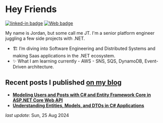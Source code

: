 <h1>Hey Friends</h1>

[![linked-in badge](https://img.shields.io/badge/JordanTaylor-2088FF?style=flat&logo=linkedin)](https://www.linkedin.com/in/jordan-taylor-3555aba6/)
[![Web badge](https://img.shields.io/badge/WebSite-30302f?style=flat&logo=google_chrome)](https://justjordant.com/)

My name is Jordan, but some call me JT. I'm a senior platform engineer juggling a few side projects with .NET.


- 🏗️ I’m diving into Software Engineering and Distributed Systems and making Saas applications in the .NET ecosystem.
- ✨ What I am learning currently - AWS - SNS, SQS, DynamoDB, Event-Driven architecture.

## Recent posts I published [on my blog](https://justjordant.com/blog)

- **[Modeling Users and Posts with C# and Entity Framework Core in ASP.NET Core Web API](https://blog.justjordant.com/modeling-users-and-posts-with-c-and-entity-framework-core-in-aspnet-core-web-api)**
- **[Understanding Entities, Models, and DTOs in C# Applications](https://blog.justjordant.com/understanding-entities-models-and-dtos-in-c-applications)**

<!-- 
- **[Modeling Users and Posts with C# and Entity Framework Core in ASP.NET Core Web API](https://blog.justjordant.com/modeling-users-and-posts-with-c-and-entity-framework-core-in-aspnet-core-web-api)** ()
- **[Understanding Entities, Models, and DTOs in C# Applications](https://blog.justjordant.com/understanding-entities-models-and-dtos-in-c-applications)** ()
 -->

_last update_: Sun, 25 Aug 2024
